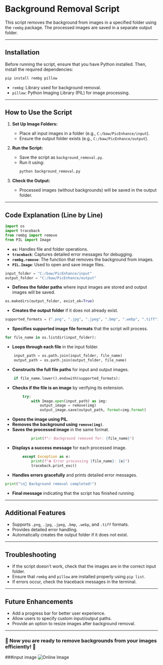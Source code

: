 # Background Removal Script

This script removes the background from images in a specified folder using the `rembg` package. The processed images are saved in a separate output folder.

---

## Installation

Before running the script, ensure that you have Python installed. Then, install the required dependencies:

```sh
pip install rembg pillow
```

- `rembg`: Library used for background removal.
- `pillow`: Python Imaging Library (PIL) for image processing.

---

## How to Use the Script

1. **Set Up Image Folders:**
   - Place all input images in a folder (e.g., `C:/baw/PicEnhance/input`).
   - Ensure the output folder exists (e.g., `C:/baw/PicEnhance/output`).

2. **Run the Script:**
   - Save the script as `background_removal.py`.
   - Run it using:
     ```sh
     python background_removal.py
     ```

3. **Check the Output:**
   - Processed images (without backgrounds) will be saved in the output folder.

---

## Code Explanation (Line by Line)

```python
import os
import traceback
from rembg import remove
from PIL import Image
```
- **`os`**: Handles file and folder operations.
- **`traceback`**: Captures detailed error messages for debugging.
- **`rembg.remove`**: The function that removes the background from images.
- **`PIL.Image`**: Used to open and save image files.

```python
input_folder = "C:/baw/PicEnhance/input"
output_folder = "C:/baw/PicEnhance/output"
```
- **Defines the folder paths** where input images are stored and output images will be saved.

```python
os.makedirs(output_folder, exist_ok=True)
```
- **Creates the output folder** if it does not already exist.

```python
supported_formats = (".png", ".jpg", ".jpeg", ".bmp", ".webp", ".tiff")
```
- **Specifies supported image file formats** that the script will process.

```python
for file_name in os.listdir(input_folder):
```
- **Loops through each file** in the input folder.

```python
    input_path = os.path.join(input_folder, file_name)
    output_path = os.path.join(output_folder, file_name)
```
- **Constructs the full file paths** for input and output images.

```python
    if file_name.lower().endswith(supported_formats):
```
- **Checks if the file is an image** by verifying its extension.

```python
        try:
            with Image.open(input_path) as img:
                output_image = remove(img)
                output_image.save(output_path, format=img.format)
```
- **Opens the image using PIL**.
- **Removes the background using `remove(img)`**.
- **Saves the processed image** in the same format.

```python
            print(f"✅ Background removed for: {file_name}")
```
- **Displays a success message** for each processed image.

```python
        except Exception as e:
            print(f"❌ Error processing {file_name}: {e}")
            traceback.print_exc()
```
- **Handles errors gracefully** and prints detailed error messages.

```python
print("\n🎉 Background removal completed!")
```
- **Final message** indicating that the script has finished running.

---

## Additional Features
- Supports `.png`, `.jpg`, `.jpeg`, `.bmp`, `.webp`, and `.tiff` formats.
- Provides detailed error handling.
- Automatically creates the output folder if it does not exist.

---

## Troubleshooting
- If the script doesn't work, check that the images are in the correct input folder.
- Ensure that `rembg` and `pillow` are installed properly using `pip list`.
- If errors occur, check the traceback messages in the terminal.

---

## Future Enhancements
- Add a progress bar for better user experience.
- Allow users to specify custom input/output paths.
- Provide an option to resize images after background removal.

---

### 🎯 Now you are ready to remove backgrounds from your images efficiently! 🚀

###input image 
![Online Image](https://example.com/sample_output.png)
